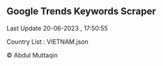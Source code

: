 

## Google Trends Keywords Scraper 
 
Last Update 20-06-2023 , 17:50:55

Country List :
VIETNAM.json



© Abdul Muttaqin 
